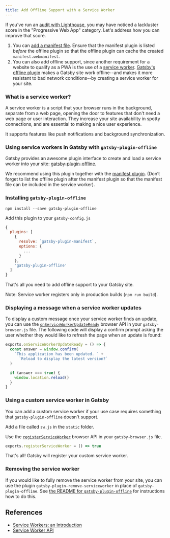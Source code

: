 ```yaml
---
title: Add Offline Support with a Service Worker
---
```


If you've run an [audit with Lighthouse](/docs/audit-with-lighthouse/), you may have noticed a lackluster score in the "Progressive Web App" category. Let's address how you can improve that score.

1.  You can [add a manifest file](/docs/add-a-manifest-file/). Ensure that the manifest plugin is listed _before_ the offline plugin so that the offline plugin can cache the created `manifest.webmanifest`.
2.  You can also add offline support, since another requirement for a website to qualify as a PWA is the use of a [service worker](https://developer.mozilla.org/en-US/docs/Web/API/Service_Worker_API). [Gatsby's offline plugin](/packages/gatsby-plugin-offline/) makes a Gatsby site work offline--and makes it more resistant to bad network conditions--by creating a service worker for your site.

### What is a service worker?

A service worker is a script that your browser runs in the background, separate from a web page, opening the door to features that don't need a web page or user interaction. They increase your site availability in spotty connections, and are essential to making a nice user experience.

It supports features like push notifications and background synchronization.

### Using service workers in Gatsby with `gatsby-plugin-offline`

Gatsby provides an awesome plugin interface to create and load a service worker into your site: [gatsby-plugin-offline](https://www.npmjs.com/package/gatsby-plugin-offline).

We recommend using this plugin together with the [manifest plugin](https://www.npmjs.com/package/gatsby-plugin-manifest). (Don’t forget to list the offline plugin after the manifest plugin so that the manifest file can be included in the service worker).

### Installing `gatsby-plugin-offline`

`npm install --save gatsby-plugin-offline`

Add this plugin to your `gatsby-config.js`

```javascript:title=gatsby-config.js
{
  plugins: [
    {
      resolve: `gatsby-plugin-manifest`,
      options: {
        ...
      }
    },
    'gatsby-plugin-offline'
  ]
}
```

That's all you need to add offline support to your Gatsby site.

Note: Service worker registers only in production builds (`npm run build`).

### Displaying a message when a service worker updates

To display a custom message once your service worker finds an update, you can use the [`onServiceWorkerUpdateReady`](/docs/browser-apis/#onServiceWorkerUpdateReady) browser API in your `gatsby-browser.js` file. The following code will display a confirm prompt asking the user whether they would like to refresh the page when an update is found:

```javascript:title=gatsby-browser.js
exports.onServiceWorkerUpdateReady = () => {
  const answer = window.confirm(
    `This application has been updated. ` +
      `Reload to display the latest version?`
  )

  if (answer === true) {
    window.location.reload()
  }
}
```

### Using a custom service worker in Gatsby

You can add a custom service worker if your use case requires something that `gatsby-plugin-offline` doesn't support.

Add a file called `sw.js` in the `static` folder.

Use the [`registerServiceWorker`](/docs/browser-apis/#registerServiceWorker) browser API in your `gatsby-browser.js` file.

```javascript:title=gatsby-browser.js
exports.registerServiceWorker = () => true
```

That's all! Gatsby will register your custom service worker.

### Removing the service worker

If you would like to fully remove the service worker from your site, you can use the plugin `gatsby-plugin-remove-serviceworker` in place of `gatsby-plugin-offline`. See [the README for `gatsby-plugin-offline`](/packages/gatsby-plugin-offline/#remove) for instructions how to do this.

## References

- [Service Workers: an Introduction](https://developers.google.com/web/fundamentals/primers/service-workers/)
- [Service Worker API](https://developer.mozilla.org/en-US/docs/Web/API/Service_Worker_API)
